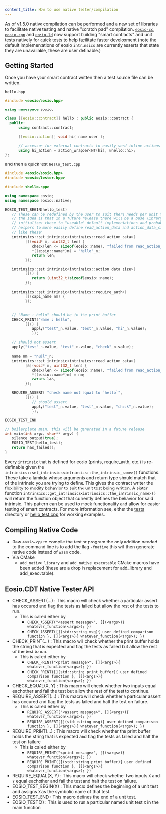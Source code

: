 ```yaml
---
content_title: How to use native tester/compilation
---
```


As of v1.5.0 native compilation can be performed and a new set of libraries to facilitate native testing and native "scratch pad" compilation. [`eosio-cc`](../03_command-reference/eosio-cc.md), [`eosio-cpp`](../03_command-reference/eosio-cpp.md) and [`eosio-ld`](../03_command-reference/eosio-ld.md) now support building "smart contracts" and unit tests natively for quick tests to help facilitate faster development \(note the default implementations of eosio `intrinsics` are currently asserts that state they are unavailable, these are user definable.\)

## Getting Started
Once you have your smart contract written then a test source file can be written.

`hello.hpp`
```c++ 
#include <eosio/eosio.hpp>

using namespace eosio;

class [[eosio::contract]] hello : public eosio::contract {
  public:
      using contract::contract;

      [[eosio::action]] void hi( name user );

      // accessor for external contracts to easily send inline actions to your contract
      using hi_action = action_wrapper<NT(hi), &hello::hi>;
};
```

and then a quick test
`hello_test.cpp`
```c++
#include <eosio/eosio.hpp>
#include <eosio/tester.hpp>

#include <hello.hpp>

using namespace eosio;
using namespace eosio::native;

EOSIO_TEST_BEGIN(hello_test)
   // These can be redefined by the user to suit there needs per unit test
   // the idea is that in a future release there will be a base library that 
   // initializes these to "useable" default implementations and probably 
   // helpers to more easily define read_action_data and action_data_size intrinsics
   // like these"
   intrinsics::set_intrinsic<intrinsics::read_action_data>(
         [](void* m, uint32_t len) {
            check(len <= sizeof(eosio::name), "failed from read_action_data");
            *((eosio::name*)m) = "hello"_n;
            return len; 
         });

   intrinsics::set_intrinsic<intrinsics::action_data_size>(
         []() {
            return (uint32_t)sizeof(eosio::name);
         });
   
   intrinsics::set_intrinsic<intrinsics::require_auth>(
         [](capi_name nm) {
         });

   
   // "Name : hello" should be in the print buffer
   CHECK_PRINT("Name : hello",
         []() {
            apply("test"_n.value, "test"_n.value, "hi"_n.value);
            });
           
   // should not assert
   apply("test"_n.value, "test"_n.value, "check"_n.value);
   
   name nm = "null"_n;
   intrinsics::set_intrinsic<intrinsics::read_action_data>(
         [&](void* m, uint32_t len) {
            check(len <= sizeof(eosio::name), "failed from read_action_data");
            *((eosio::name*)m) = nm;
            return len; 
         });

   REQUIRE_ASSERT( "check name not equal to `hello`",
         []() {
            // should assert
            apply("test"_n.value, "test"_n.value, "check"_n.value);
            });

EOSIO_TEST_END

// boilerplate main, this will be generated in a future release
int main(int argc, char** argv) {
   silence_output(true);
   EOSIO_TEST(hello_test);
   return has_failed();
}
```

Every `intrinsic` that is defined for eosio (prints, require_auth, etc.) is re-definable given the `intrinsics::set_intrinsics<intrinsics::the_intrinsic_name>()` functions.  These take a lambda whose arguments and return type should match that of the intrinsic you are trying to define.  This gives the contract writer the flexibility to modify behavior to suit the unit test being written. A sister function `intrinsics::get_intrinsics<intrinsics::the_intrinsic_name>()` will return the function object that currently defines the behavior for said intrinsic.  This pattern can be used to mock functionality and allow for easier testing of smart contracts.  For more information see, either the [tests](https://github.com/EOSIO/eosio.cdt/blob/master/examples/hello/tests/) directory or [hello_test.cpp](https://github.com/EOSIO/eosio.cdt/blob/master/examples/hello/tests/hello_test.cpp) for working examples.

## Compiling Native Code
- Raw `eosio-cpp` to compile the test or program the only addition needed to the command line is to add the flag `-fnative` this will then generate native code instead of `wasm` code.
- Via CMake
    - `add_native_library` and `add_native_executable` CMake macros have been added (these are a drop in replacement for add_library and add_executable).

## Eosio.CDT Native Tester API
- CHECK_ASSERT(...) : This macro will check whether a particular assert has occured and flag the tests as failed but allow the rest of the tests to run.  
    - This is called either by 
        - `CHECK_ASSERT("<assert message>", [](<args>){ whatever_function(<args>); })`
        - `CHECK_ASSERT([](std::string msg){ user defined comparison function }, [](<args>){ whatever_function(<args>); })`
- CHECK_PRINT(...) : This macro will check whether the print buffer holds the string that is expected and flag the tests as failed but allow the rest of the test to run.
    - This is called either by 
        - `CHECK_PRINT("<print message>", [](<args>){ whatever_function(<args>); })`
        - `CHECK_PRINT([](std::string print_buffer){ user defined comparison function }, [](<args>){ whatever_function(<args>); })`
- CHECK_EQUAL(X, Y) : This macro will check whether two inputs equal eachother and fail the test but allow the rest of the test to continue.
- REQUIRE_ASSERT(...) : This macro will check whether a particular assert has occured and flag the tests as failed and halt the test on failure.  
    - This is called either by 
        - `REQUIRE_ASSERT("<assert message>", [](<args>){ whatever_function(<args>); })`
        - `REQUIRE_ASSERT([](std::string msg){ user defined comparison function }, [](<args>){ whatever_function(<args>); })`
- REQUIRE_PRINT(...) : This macro will check whether the print buffer holds the string that is expected and flag the tests as failed and halt the test on failure.
    - This is called either by 
        - `REQUIRE_PRINT("<print message>", [](<args>){ whatever_function(<args>); })`
        - `REQUIRE_PRINT([](std::string print_buffer){ user defined comparison function }, [](<args>){ whatever_function(<args>); })`
- REQUIRE_EQUAL(X, Y) : This macro will check whether two inputs `X` and `Y` equal eachother and fail the test and halt the test on failure.
- EOSIO_TEST_BEGIN(X) : This macro defines the beginning of a unit test and assigns `X` as the symbolic name of that test.
- EOSIO_TEST_END : This macro defines the end of a unit test.
- EOSIO_TEST(X) : This is used to run a particular named unit test `X` in the main function.

